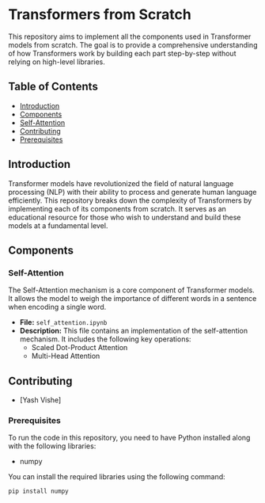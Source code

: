 # Transformers from Scratch

This repository aims to implement all the components used in Transformer models from scratch. The goal is to provide a comprehensive understanding of how Transformers work by building each part step-by-step without relying on high-level libraries.

## Table of Contents

- [Introduction](#introduction)
- [Components](#components)
- [Self-Attention](#self-attention)
- [Contributing](#contributing)
- [Prerequisites](#Prerequisites)

## Introduction

Transformer models have revolutionized the field of natural language processing (NLP) with their ability to process and generate human language efficiently. This repository breaks down the complexity of Transformers by implementing each of its components from scratch. It serves as an educational resource for those who wish to understand and build these models at a fundamental level.

## Components

### Self-Attention

The Self-Attention mechanism is a core component of Transformer models. It allows the model to weigh the importance of different words in a sentence when encoding a single word.

- **File:** `self_attention.ipynb`
- **Description:** This file contains an implementation of the self-attention mechanism. It includes the following key operations:
  - Scaled Dot-Product Attention
  - Multi-Head Attention

## Contributing
- [Yash Vishe]

### Prerequisites

To run the code in this repository, you need to have Python installed along with the following libraries:

- numpy

You can install the required libraries using the following command:

```sh
pip install numpy



